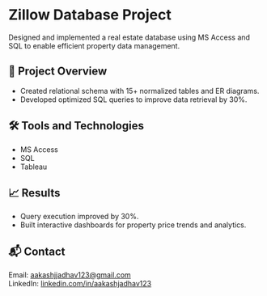 # Zillow Database Project

Designed and implemented a real estate database using MS Access and SQL to enable efficient property data management.

## 🚀 Project Overview
- Created relational schema with 15+ normalized tables and ER diagrams.
- Developed optimized SQL queries to improve data retrieval by 30%.

## 🛠️ Tools and Technologies
- MS Access
- SQL
- Tableau

## 📈 Results
- Query execution improved by 30%.
- Built interactive dashboards for property price trends and analytics.

## 📬 Contact
Email: aakashjjadhav123@gmail.com  
LinkedIn: [linkedin.com/in/aakashjadhav123](https://linkedin.com/in/aakashjadhav123)
